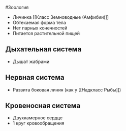 #Зоология 
- Личинка [[Класс Земноводные (Амфибии)]]
- Обтекаемая форма тела
- Нет парных конечностей
- Питается растительной пищей
## Дыхательная система
- Дышат жабрами
## Нервная система
- Развита боковая линия (как у [[Надкласс Рыбы]])
## Кровеносная система
- Двухкамерное сердце 
- 1 круг кровообращения 